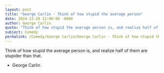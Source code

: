 ```yaml
---
layout: post
title: "George Carlin - Think of how stupid the average person"
date: 2024-12-28 12:00:00 -0000
author: George Carlin
quote: "Think of how stupid the average person is, and realize half of them are stupider than that."
subject: Comedy
permalink: /Comedy/George Carlin/George Carlin - Think of how stupid the average person
---
```


Think of how stupid the average person is, and realize half of them are stupider than that.

- George Carlin
